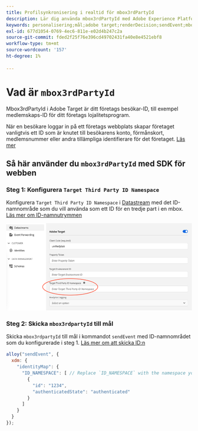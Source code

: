 ```yaml
---
title: Profilsynkronisering i realtid för mbox3rdPartyId
description: Lär dig använda mbox3rdPartyId med Adobe Experience Platform Web SDK.
keywords: personalisering;mål;adobe target;renderDecision;sendEvent;mbox3rdPartyId;
exl-id: 677d1054-0769-4ec6-811e-e02d4b247c2a
source-git-commit: fded2f25f76e396cd49702431fa40e8e4521ebf8
workflow-type: tm+mt
source-wordcount: '157'
ht-degree: 1%

---
```


# Vad är `mbox3rdPartyId`

Mbox3rdPartyId i Adobe Target är ditt företags besökar-ID, till exempel medlemskaps-ID för ditt företags lojalitetsprogram.

När en besökare loggar in på ett företags webbplats skapar företaget vanligtvis ett ID som är knutet till besökarens konto, förmånskort, medlemsnummer eller andra tillämpliga identifierare för det företaget. [Läs mer](https://experienceleague.adobe.com/docs/target/using/audiences/visitor-profiles/3rd-party-id.html?lang=sv-SE#)


## Så här använder du `mbox3rdPartyId` med SDK för webben

### Steg 1: Konfigurera `Target Third Party ID Namespace`

Konfigurera `Target Third Party ID Namespace` i [Datastream](../../../datastreams/overview.md) med det ID-namnområde som du vill använda som ett ID för en tredje part i en mbox.
[Läs mer om ID-namnutrymmen](https://experienceleague.adobe.com/docs/experience-platform/identity/namespaces.html?lang=sv)

![Experience Platform-gränssnitt som visar namnområdesfältet för mål-ID för tredje part.](assets/mbox3rdpartyid.png)

### Steg 2: Skicka `mbox3rdpartyId` till mål

Skicka `mbox3rdpartyId` till mål i kommandot `sendEvent` med ID-namnområdet som du konfigurerade i steg 1.
[Läs mer om att skicka ID:n](../../identity/overview.md#syncing-identities)

```javascript
alloy("sendEvent", {
  xdm: {
    "identityMap": {
      "ID_NAMESPACE": [ // Replace `ID_NAMESPACE` with the namespace you have configured in Step 1.
        {
          "id": "1234",
          "authenticatedState": "authenticated"
        }
      ]
    }
  }
});
```
